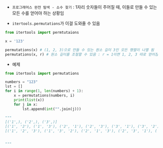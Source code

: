 - `프로그래머스 완전 탐색 - 소수 찾기` : 1자리 숫자들이 주어질 때, 이들로 만들 수 있는 모든 수를 얻어야 하는 상황임

- `itertools.permutations`가 이걸 도와줄 수 있음
```python
from itertools import permtutaions

x = '123'

permutations(x) # (1, 2, 3)으로 만들 수 있는 원소 길이 3인 모든 행렬이 나열 됨
permutations(x, r) # 원소 길이를 조절할 수 있음 : r = 1이면 1, 2, 3 따로 얻어짐.

```

- 예제
```python
from itertools import permutations 

numbers = "123"
lst = []
for i in range(1, len(numbers) + 1):
    x = permutations(numbers, i)
    print(list(x))
    for j in x:
        lst.append(int("".join(j)))

"""
[('1',), ('2',), ('3',)]
[('1', '2'), ('1', '3'), ('2', '1'), ('2', '3'), ('3', '1'), ('3', '2')]
[('1', '2', '3'), ('1', '3', '2'), ('2', '1', '3'), ('2', '3', '1'), ('3', '1', '2'), ('3', '2', '1')]


"""
```
